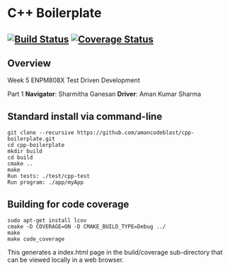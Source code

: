 # C++ Boilerplate
[![Build Status](https://app.travis-ci.com/amancodeblast/cpp-boilerplate.svg?branch=master)](https://app.travis-ci.com/amancodeblast/cpp-boilerplate)
[![Coverage Status](https://coveralls.io/repos/github/amancodeblast/cpp-boilerplate/badge.svg?branch=master)](https://coveralls.io/github/amancodeblast/cpp-boilerplate?branch=master)
---

## Overview
Week 5 ENPM808X Test Driven Development

Part 1 
**Navigator**: Sharmitha Ganesan
**Driver**: Aman Kumar Sharma


## Standard install via command-line
```
git clone --recursive https://github.com/amancodeblast/cpp-boilerplate.git
cd cpp-boilerplate
mkdir build
cd build
cmake ..
make
Run tests: ./test/cpp-test
Run program: ./app/myApp
```

## Building for code coverage 
```
sudo apt-get install lcov
cmake -D COVERAGE=ON -D CMAKE_BUILD_TYPE=Debug ../
make
make code_coverage
```
This generates a index.html page in the build/coverage sub-directory that can be viewed locally in a web browser.

